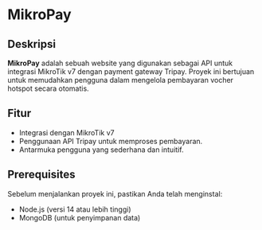 # MikroPay

## Deskripsi

**MikroPay** adalah sebuah website yang digunakan sebagai API untuk integrasi MikroTik v7 dengan payment gateway Tripay. Proyek ini bertujuan untuk memudahkan pengguna dalam mengelola pembayaran vocher hotspot secara otomatis.

## Fitur

- Integrasi dengan MikroTik v7
- Penggunaan API Tripay untuk memproses pembayaran.
- Antarmuka pengguna yang sederhana dan intuitif.

## Prerequisites

Sebelum menjalankan proyek ini, pastikan Anda telah menginstal:

- Node.js (versi 14 atau lebih tinggi)
- MongoDB (untuk penyimpanan data)
